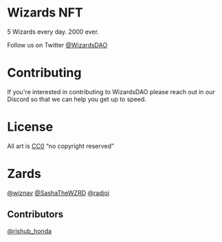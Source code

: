 # Wizards NFT

5 Wizards every day. 2000 ever.

Follow us on Twitter
[@WizardsDAO](https://twitter.com/WizardsDAO)

# Contributing

If you're interested in contributing to WizardsDAO please reach out
in our Discord so that we can help you get up to speed.

# License

All art is [CC0](https://creativecommons.org/publicdomain/zero/1.0/) “no copyright reserved”

# Zards

[@wiznav](https://twitter.com/wiznav)
[@SashaTheWZRD](https://twitter.com/SashaTheWZRD)
[@radjoi](https://twitter.com/radjoi)

## Contributors

[@rishub_honda](https://twitter.com/rishub_handa)
